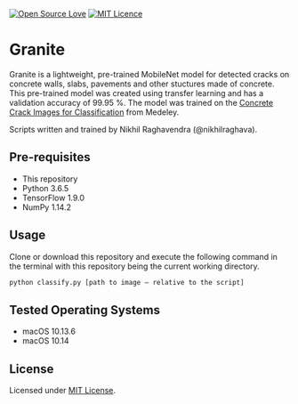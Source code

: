 [![Open Source Love](https://badges.frapsoft.com/os/v2/open-source.svg?v=103)](https://github.com/TeamSudoCoders/Granite)    [![MIT Licence](https://badges.frapsoft.com/os/mit/mit.svg?v=103)](https://opensource.org/licenses/mit-license.php)
# Granite

Granite is a lightweight, pre-trained MobileNet model for detected cracks on concrete walls, slabs, pavements and other stuctures made of concrete. This pre-trained model was created using transfer learning and has a validation accuracy of 99.95 %. The model was trained on the [Concrete Crack Images for Classification](https://data.mendeley.com/datasets/5y9wdsg2zt/1) from Medeley.

Scripts written and trained by Nikhil Raghavendra (@nikhilraghava).

## Pre-requisites

- This repository
- Python 3.6.5
- TensorFlow 1.9.0
- NumPy 1.14.2

## Usage

Clone or download this repository and execute the following command in the terminal with this repository being the current working directory.

```python
python classify.py [path to image — relative to the script]
```

## Tested Operating Systems

- macOS 10.13.6
- macOS 10.14

## License

Licensed under [MIT License](https://github.com/TeamSudoCoders/Granite/blob/master/LICENSE).
